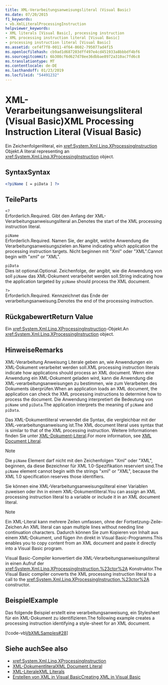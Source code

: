 ```yaml
---
title: XML-Verarbeitungsanweisungsliteral (Visual Basic)
ms.date: 07/20/2015
f1_keywords:
- vb.XmlLiteralProcessingInstruction
helpviewer_keywords:
- XML literals [Visual Basic], processing instruction
- XML processing instruction literal [Visual Basic]
- processing instruction literal [Visual Basic]
ms.assetid: cef4f7f8-0011-4f64-8602-795077ad4f15
ms.openlocfilehash: cb9ad1d687203dff497e4cd451933a8bbbdf4bf6
ms.sourcegitcommit: 6b308cf6d627d78ee36dbbae8972a310ac7fd6c8
ms.translationtype: MT
ms.contentlocale: de-DE
ms.lasthandoff: 01/23/2019
ms.locfileid: "54491232"
---
```

# <a name="xml-processing-instruction-literal-visual-basic"></a><span data-ttu-id="17ea2-102">XML-Verarbeitungsanweisungsliteral (Visual Basic)</span><span class="sxs-lookup"><span data-stu-id="17ea2-102">XML Processing Instruction Literal (Visual Basic)</span></span>
<span data-ttu-id="17ea2-103">Ein Zeichenfolgenliteral, ein <xref:System.Xml.Linq.XProcessingInstruction> Objekt.</span><span class="sxs-lookup"><span data-stu-id="17ea2-103">A literal representing an <xref:System.Xml.Linq.XProcessingInstruction> object.</span></span>  
  
## <a name="syntax"></a><span data-ttu-id="17ea2-104">Syntax</span><span class="sxs-lookup"><span data-stu-id="17ea2-104">Syntax</span></span>  
  
```xml  
<?piName [ = piData ] ?>  
```  
  
## <a name="parts"></a><span data-ttu-id="17ea2-105">Teile</span><span class="sxs-lookup"><span data-stu-id="17ea2-105">Parts</span></span>  
 `<?`  
 <span data-ttu-id="17ea2-106">Erforderlich.</span><span class="sxs-lookup"><span data-stu-id="17ea2-106">Required.</span></span> <span data-ttu-id="17ea2-107">Gibt den Anfang der XML-Verarbeitungsanweisungsliteral an.</span><span class="sxs-lookup"><span data-stu-id="17ea2-107">Denotes the start of the XML processing instruction literal.</span></span>  
  
 `piName`  
 <span data-ttu-id="17ea2-108">Erforderlich.</span><span class="sxs-lookup"><span data-stu-id="17ea2-108">Required.</span></span> <span data-ttu-id="17ea2-109">Namen Sie, der angibt, welche Anwendung die Verarbeitungsanweisungszielen an.</span><span class="sxs-lookup"><span data-stu-id="17ea2-109">Name indicating which application the processing instruction targets.</span></span> <span data-ttu-id="17ea2-110">Nicht beginnen mit "Xml" oder "XML".</span><span class="sxs-lookup"><span data-stu-id="17ea2-110">Cannot begin with "xml" or "XML".</span></span>  
  
 `piData`  
 <span data-ttu-id="17ea2-111">Dies ist optional.</span><span class="sxs-lookup"><span data-stu-id="17ea2-111">Optional.</span></span> <span data-ttu-id="17ea2-112">Zeichenfolge, der angibt, wie die Anwendung von soll `piName` das XML-Dokument verarbeitet werden soll.</span><span class="sxs-lookup"><span data-stu-id="17ea2-112">String indicating how the application targeted by `piName` should process the XML document.</span></span>  
  
 `?>`  
 <span data-ttu-id="17ea2-113">Erforderlich.</span><span class="sxs-lookup"><span data-stu-id="17ea2-113">Required.</span></span> <span data-ttu-id="17ea2-114">Kennzeichnet das Ende der verarbeitungsanweisung.</span><span class="sxs-lookup"><span data-stu-id="17ea2-114">Denotes the end of the processing instruction.</span></span>  
  
## <a name="return-value"></a><span data-ttu-id="17ea2-115">Rückgabewert</span><span class="sxs-lookup"><span data-stu-id="17ea2-115">Return Value</span></span>  
 <span data-ttu-id="17ea2-116">Ein <xref:System.Xml.Linq.XProcessingInstruction>-Objekt.</span><span class="sxs-lookup"><span data-stu-id="17ea2-116">An <xref:System.Xml.Linq.XProcessingInstruction> object.</span></span>  
  
## <a name="remarks"></a><span data-ttu-id="17ea2-117">Hinweise</span><span class="sxs-lookup"><span data-stu-id="17ea2-117">Remarks</span></span>  
 <span data-ttu-id="17ea2-118">XML-Verarbeitung Anweisung Literale geben an, wie Anwendungen ein XML-Dokument verarbeitet werden soll.</span><span class="sxs-lookup"><span data-stu-id="17ea2-118">XML processing instruction literals indicate how applications should process an XML document.</span></span> <span data-ttu-id="17ea2-119">Wenn eine Anwendung ein XML-Dokument geladen wird, kann die Anwendung die XML-verarbeitungsanweisungen zu bestimmen, wie zum Verarbeiten des Dokuments überprüfen.</span><span class="sxs-lookup"><span data-stu-id="17ea2-119">When an application loads an XML document, the application can check the XML processing instructions to determine how to process the document.</span></span> <span data-ttu-id="17ea2-120">Die Anwendung interpretiert die Bedeutung von `piName` und `piData`.</span><span class="sxs-lookup"><span data-stu-id="17ea2-120">The application interprets the meaning of `piName` and `piData`.</span></span>  
  
 <span data-ttu-id="17ea2-121">Das XML-Dokumentliteral verwendet die Syntax, die vergleichbar mit der XML-verarbeitungsanweisung ist.</span><span class="sxs-lookup"><span data-stu-id="17ea2-121">The XML document literal uses syntax that is similar to that of the XML processing instruction.</span></span> <span data-ttu-id="17ea2-122">Weitere Informationen finden Sie unter [XML-Dokument-Literal](../../../visual-basic/language-reference/xml-literals/xml-document-literal.md).</span><span class="sxs-lookup"><span data-stu-id="17ea2-122">For more information, see [XML Document Literal](../../../visual-basic/language-reference/xml-literals/xml-document-literal.md).</span></span>  
  
> [!NOTE]
>  <span data-ttu-id="17ea2-123">Die `piName` Element darf nicht mit den Zeichenfolgen "Xml" oder "XML", beginnen, da diese Bezeichner für XML 1.0-Spezifikation reserviert sind.</span><span class="sxs-lookup"><span data-stu-id="17ea2-123">The `piName` element cannot begin with the strings "xml" or "XML", because the XML 1.0 specification reserves those identifiers.</span></span>  
  
 <span data-ttu-id="17ea2-124">Sie können eine XML-Verarbeitungsanweisungsliteral einer Variablen zuweisen oder ihn in einem XML-Dokumentliteral.</span><span class="sxs-lookup"><span data-stu-id="17ea2-124">You can assign an XML processing instruction literal to a variable or include it in an XML document literal.</span></span>  
  
> [!NOTE]
>  <span data-ttu-id="17ea2-125">Ein XML-Literal kann mehrere Zeilen umfassen, ohne der Fortsetzung-Zeile-Zeichen.</span><span class="sxs-lookup"><span data-stu-id="17ea2-125">An XML literal can span multiple lines without needing line continuation characters.</span></span> <span data-ttu-id="17ea2-126">Dadurch können Sie zum Kopieren von Inhalt aus einem XML-Dokument, und fügen ihn direkt in Visual Basic-Programms.</span><span class="sxs-lookup"><span data-stu-id="17ea2-126">This enables you to copy content from an XML document and paste it directly into a Visual Basic program.</span></span>  
  
 <span data-ttu-id="17ea2-127">Visual Basic-Compiler konvertiert die XML-Verarbeitungsanweisungsliteral in einen Aufruf der <xref:System.Xml.Linq.XProcessingInstruction.%23ctor%2A> Konstruktor.</span><span class="sxs-lookup"><span data-stu-id="17ea2-127">The Visual Basic compiler converts the XML processing instruction literal to a call to the <xref:System.Xml.Linq.XProcessingInstruction.%23ctor%2A> constructor.</span></span>  
  
## <a name="example"></a><span data-ttu-id="17ea2-128">Beispiel</span><span class="sxs-lookup"><span data-stu-id="17ea2-128">Example</span></span>  
 <span data-ttu-id="17ea2-129">Das folgende Beispiel erstellt eine verarbeitungsanweisung, ein Stylesheet für ein XML-Dokument zu identifizieren.</span><span class="sxs-lookup"><span data-stu-id="17ea2-129">The following example creates a processing instruction identifying a style-sheet for an XML document.</span></span>  
  
 [!code-vb[VbXMLSamples#28](../../../visual-basic/language-reference/operators/codesnippet/VisualBasic/xml-processing-instruction-literal_1.vb)]  
  
## <a name="see-also"></a><span data-ttu-id="17ea2-130">Siehe auch</span><span class="sxs-lookup"><span data-stu-id="17ea2-130">See also</span></span>
- <xref:System.Xml.Linq.XProcessingInstruction>
- [<span data-ttu-id="17ea2-131">XML-Dokumentliteral</span><span class="sxs-lookup"><span data-stu-id="17ea2-131">XML Document Literal</span></span>](../../../visual-basic/language-reference/xml-literals/xml-document-literal.md)
- [<span data-ttu-id="17ea2-132">XML-Literale</span><span class="sxs-lookup"><span data-stu-id="17ea2-132">XML Literals</span></span>](../../../visual-basic/language-reference/xml-literals/index.md)
- [<span data-ttu-id="17ea2-133">Erstellen von XML in Visual Basic</span><span class="sxs-lookup"><span data-stu-id="17ea2-133">Creating XML in Visual Basic</span></span>](../../../visual-basic/programming-guide/language-features/xml/creating-xml.md)
